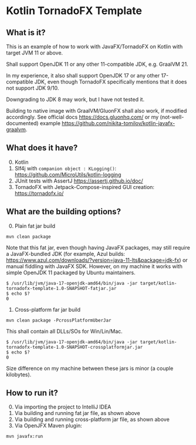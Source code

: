 # Kotlin TornadoFX Template

## What is it?

This is an example of how to work with JavaFX/TornadoFX on Kotlin with target JVM 11 or above.

Shall support OpenJDK 11 or any other 11-compatible JDK, e.g. GraalVM 21.

In my experience, it also shall support OpenJDK 17 or any other 17-compatible JDK, even though
TornadoFX specifically mentions that it does not support JDK 9/10.

Downgrading to JDK 8 may work, but I have not tested it.

Building to native image with GraalVM/GluonFX shall also work, if modified accordingly. See
official docs https://docs.gluonhq.com/ or my (not-well-documented) example 
https://github.com/nikita-tomilov/kotlin-javafx-graalvm.

## What does it have?

0. Kotlin
1. Slf4j with ```companion object : KLogging()```: https://github.com/MicroUtils/kotlin-logging
2. JUnit tests with AssertJ https://assertj.github.io/doc/
3. TornadoFX with Jetpack-Compose-inspired GUI creation: https://tornadofx.io/

## What are the building options?
0. Plain fat jar build
```shell
mvn clean package
```
Note that this fat jar, even though having JavaFX packages, may still require a JavaFX-bundled JDK 
(for example, Azul builds: https://www.azul.com/downloads/?version=java-11-lts&package=jdk-fx)
or manual fiddling with JavaFX SDK.
However, on my machine it works with simple OpenJDK 11 packaged by Ubuntu maintainers.
```shell
$ /usr/lib/jvm/java-17-openjdk-amd64/bin/java -jar target/kotlin-tornadofx-template-1.0-SNAPSHOT-fatjar.jar
$ echo $?
0
```

1. Cross-platform far jar build 
```shell
mvn clean package -PcrossPlatformUberJar
``` 
This shall contain all DLLs/SOs for Win/Lin/Mac.
```shell
$ /usr/lib/jvm/java-17-openjdk-amd64/bin/java -jar target/kotlin-tornadofx-template-1.0-SNAPSHOT-crossplatformjar.jar
$ echo $?
0
```

Size difference on my machine between these jars is minor (a couple kilobytes).

## How to run it?
0. Via importing the project to IntelliJ IDEA
1. Via building and running fat jar file, as shown above
2. Via building and running cross-platform jar file, as shown above
3. Via OpenJFX Maven plugin:
```
mvn javafx:run
```

